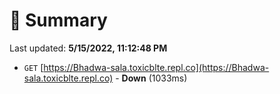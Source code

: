 # 📖 Summary
Last updated: **5/15/2022, 11:12:48 PM**

- `GET` [https://Bhadwa-sala.toxicblte.repl.co](https://Bhadwa-sala.toxicblte.repl.co) - **Down** (1033ms)
